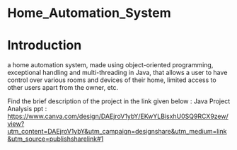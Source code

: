 # Home_Automation_System

# Introduction

a home automation system, made using object-oriented programming, exceptional handling and multi-threading in Java, that allows a user to have control over various rooms and devices of their home, limited access to other users apart from the owner, etc.

Find the brief description of the project in the link given below : 
Java Project Analysis ppt : https://www.canva.com/design/DAEjroV1ybY/EKwYLBisxhU0SQ9RCX9zew/view?utm_content=DAEjroV1ybY&utm_campaign=designshare&utm_medium=link&utm_source=publishsharelink#1
